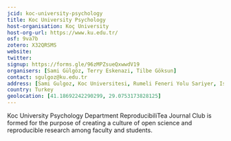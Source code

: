 ```yaml
---
jcid: koc-university-psychology
title: Koc University Psychology
host-organisation: Koç University
host-org-url: https://www.ku.edu.tr/
osf: 9va7b
zotero: X32QRSMS
website: 
twitter: 
signup: https://forms.gle/96zMPZsueQxwwdV19
organisers: [Sami Gülgöz, Terry Eskenazi, Tilbe Göksun]
contact: sgulgoz@ku.edu.tr
address: [Sami Gulgoz, Koc Universitesi, Rumeli Feneri Yolu Sariyer, Istanbul, Turkey 34450]
country: Turkey
geolocation: [41.18692242290299, 29.0753173828125]
---
```


Koc University Psychology Department ReproducibiliTea Journal Club is formed for the purpose of creating a culture of open science and reproducible research among faculty and students.
